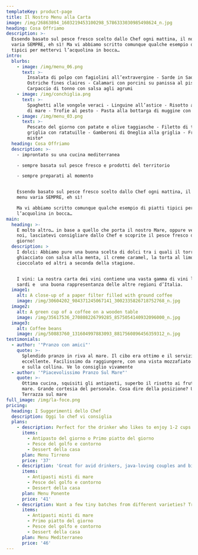 ```yaml
---
templateKey: product-page
title: Il Nostro Menu alla Carta
image: /img/26863894_1603219453100298_5786333030985498624_n.jpg
heading: Cosa Offriamo
description: >-
  Essendo basato sul pesce fresco scelto dallo Chef ogni mattina, il nostro menu
  varia SEMPRE, eh sì! Ma vi abbiamo scritto comunque qualche esempio di piatti
  tipici per mettervi l’acquolina in bocca…
intro:
  blurbs:
    - image: /img/menu_06.png
      text: >-
        Insalata di polpo con fagiolini all’extravergine - Sarde in Saor -
        Ostriche fines claires - Calamari con porcini su panissa al pistacchio -
        Carpaccio di tonno con salsa agli agrumi
    - image: /img/conchiglia.png
      text: >-
        Spaghetti alle vongole veraci - Linguine all’astice - Risotto ai frutti
        di mare - Trofie al pesto - Pasta alla bottarga di muggine con trombette
    - image: /img/menu_03.png
      text: >-
        Pescato del giorno con patate e olive taggiasche - Filetto di tonno alla
        griglia con ratatuille - Gamberoni di Oneglia alla griglia - Fritto
        misto*
  heading: Cosa Offriamo
  description: >-
    - improntato su una cucina mediterranea

    - sempre basata sul pesce fresco e prodotti del territorio

    - sempre preparati al momento


    Essendo basato sul pesce fresco scelto dallo Chef ogni mattina, il nostro
    menu varia SEMPRE, eh sì!

    Ma vi abbiamo scritto comunque qualche esempio di piatti tipici per mettervi
    l’acquolina in bocca…
main:
  heading: >-
    E molto altro… in base a quello che porta il nostro Mare, oppure venite da
    noi, lasciatevi consigliare dallo Chef e scoprite il pesce fresco del
    giorno!
  description: >
    I dolci: Abbiamo pure una buona scelta di dolci tra i quali il torroncino
    ghiacciato con salsa alla menta, il creme caramel, la torta al limone o al
    cioccolato ed altri a seconda della stagione.


    I vini: La nostra carta dei vini contiene una vasta gamma di vini liguri e
    sardi e  una buona rappresentanza delle altre regioni d’Italia.
  image1:
    alt: A close-up of a paper filter filled with ground coffee
    image: /img/30604202_984371245067141_3002335826718752768_n.jpg
  image2:
    alt: A green cup of a coffee on a wooden table
    image: /img/35617536_270808226799285_8575054140932096000_n.jpg
  image3:
    alt: Coffee beans
    image: /img/50883760_131604997883093_8817560896456359312_n.jpg
testimonials:
  - author: '"Pranzo con amici"'
    quote: >-
      Splendido pranzo in riva al mare. Il cibo era ottimo e il servizio
      eccellente. Facilissimo da raggiungere, con una vista mozzafiato sul mare
      e sulla collina. Ve lo consiglio vivamente
  - author: '"Piacevolissimo Pranzo Sul Mare"'
    quote: >-
      Ottima cucina, squisiti gli antipasti, superbo il risotto ai frutti di
      mare. Grande cortesia del personale. Cosa dire della posizione? Una
      Terrazza sul mare
full_image: /img/la-foce.png
pricing:
  heading: I Suggerimenti dello Chef
  description: Oggi lo chef vi consiglia
  plans:
    - description: Perfect for the drinker who likes to enjoy 1-2 cups per day.
      items:
        - Antipasto del giorno o Primo piatto del giorno
        - Pesce del golfo e contorno
        - Dessert della casa
      plan: Menu Tirreno
      price: '37'
    - description: 'Great for avid drinkers, java-loving couples and bigger crowds'
      items:
        - Antipasti misti di mare
        - Pesce del golfo e contorno
        - Dessert della casa
      plan: Menu Ponente
      price: '41'
    - description: Want a few tiny batches from different varieties? Try our custom plan
      items:
        - Antipasti misti di mare
        - Primo piatto del giorno
        - Pesce del golfo e contorno
        - Dessert della casa
      plan: Menu Mediterraneo
      price: '46'
---
```


